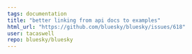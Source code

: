 ```yaml
---
tags: documentation
title: "better linking from api docs to examples"
html_url: "https://github.com/bluesky/bluesky/issues/618"
user: tacaswell
repo: bluesky/bluesky
---
```


